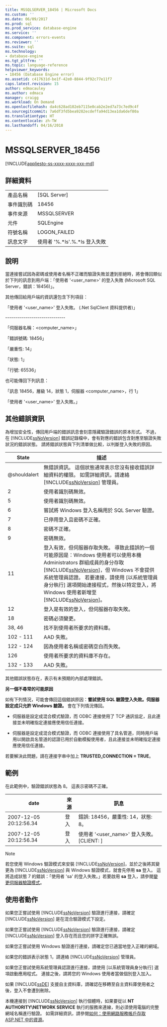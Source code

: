 ```yaml
---
title: MSSQLSERVER_18456 | Microsoft Docs
ms.custom: ''
ms.date: 06/09/2017
ms.prod: sql
ms.prod_service: database-engine
ms.service: ''
ms.component: errors-events
ms.reviewer: ''
ms.suite: sql
ms.technology:
- database-engine
ms.tgt_pltfrm: ''
ms.topic: language-reference
helpviewer_keywords:
- 18456 (Database Engine error)
ms.assetid: c417631d-be1f-42e0-8844-9f92c77e11f7
caps.latest.revision: 15
author: edmacauley
ms.author: edmaca
manager: craigg
ms.workload: On Demand
ms.openlocfilehash: da4c628ad102eb7115e0cab2e2ed7a73c7ed9c4f
ms.sourcegitcommit: 7a6df3fd5bea9282ecdeffa94d13ea1da6def80a
ms.translationtype: HT
ms.contentlocale: zh-TW
ms.lasthandoff: 04/16/2018
---
```

# <a name="mssqlserver18456"></a>MSSQLSERVER_18456
[!INCLUDE[appliesto-ss-xxxx-xxxx-xxx-md](../../includes/appliesto-ss-xxxx-xxxx-xxx-md.md)]
  
## <a name="details"></a>詳細資料  
  
|||  
|-|-|  
|產品名稱|[SQL Server]|  
|事件識別碼|18456|  
|事件來源|MSSQLSERVER|  
|元件|SQLEngine|  
|符號名稱|LOGON_FAILED|  
|訊息文字|使用者 '%.*ls'.%.\*ls 登入失敗|  
  
## <a name="explanation"></a>說明  
當連接嘗試因為密碼或使用者名稱不正確而驗證失敗並遭到拒絕時，將會傳回類似於下列的訊息到用戶端：「使用者 '<user_name>' 的登入失敗  (Microsoft SQL Server，錯誤：18456)」。  
  
其他傳回給用戶端的資訊還包含下列項目：  
  
「使用者 '<user_name>' 登入失敗。 (.Net SqlClient 資料提供者)」  
  
-----------------------------\-  
  
「伺服器名稱：<computer_name>」  
  
「錯誤號碼: 18456」  
  
「嚴重性: 14」  
  
「狀態: 1」  
  
「行號: 65536」  
  
也可能傳回下列訊息：  
  
「訊息 18456，層級 14，狀態 1，伺服器 <computer_name>，行 1」  
  
「使用者 '<user_name>' 登入失敗。」  
  
## <a name="additional-error-information"></a>其他錯誤資訊  
為增加安全性，傳回用戶端的錯誤訊息會刻意隱藏驗證錯誤的原本形式。 不過，在 [!INCLUDE[ssNoVersion](../../includes/ssnoversion-md.md)] 錯誤記錄檔中，會有對應的錯誤包含對應至驗證失敗狀況的錯誤狀態。 請將錯誤狀態與下列清單做比較，以判斷登入失敗的原因。  
  
|State|描述|  
|---------|---------------|  
|@shouldalert|無錯誤資訊。 這個狀態通常表示您沒有接收錯誤詳細資料的權限。 如需詳細資訊，請連絡 [!INCLUDE[ssNoVersion](../../includes/ssnoversion-md.md)] 管理員。|  
|2|使用者識別碼無效。|  
|5|使用者識別碼無效。|  
|6|嘗試將 Windows 登入名稱用於 SQL Server 驗證。|  
|7|已停用登入且密碼不正確。|  
|8|密碼不正確。|  
|9|密碼無效。|  
|11|登入有效，但伺服器存取失敗。 導致此錯誤的一個可能原因是：Windows 使用者可以使用本機 Administrators 群組成員的身分存取 [!INCLUDE[ssNoVersion](../../includes/ssnoversion-md.md)]，但 Windows 不會提供系統管理員認證。 若要連接，請使用 [以系統管理員身分執行] 選項開始連接程式，然後以特定登入，將 Windows 使用者新增至 [!INCLUDE[ssNoVersion](../../includes/ssnoversion-md.md)]。|  
|12|登入是有效的登入，但伺服器存取失敗。|  
|18|密碼必須變更。|  
|38, 46|找不到使用者所要求的資料庫。|
|102 - 111|AAD 失敗。|
|122 - 124|因為使用者名稱或密碼空白而失敗。|
|126|使用者所要求的資料庫不存在。|
|132 - 133|AAD 失敗。|
  
其他錯誤狀態存在，表示有未預期的內部處理錯誤。  
  
**另一個不尋常的可能原因**  
  
如有下列情況，可能會傳回這個錯誤原因：**嘗試使用 SQL 驗證登入失敗。伺服器設定成只允許 Windows 驗證。** 會在下列情況傳回。  
  
-   伺服器是設定成混合模式驗證，而 ODBC 連接使用了 TCP 通訊協定，且此連接並未明確指定連接應使用信任連接。  
  
-   伺服器是設定成混合模式驗證，而 ODBC 連接使用了具名管道，同時用戶端用以開啟具名管道的認證已用於自動模擬使用者，且此連接並未明確指定連接應使用信任連接。  
  
若要解決此問題，請在連接字串中加上 **TRUSTED_CONNECTION = TRUE**。  
  
## <a name="examples"></a>範例  
在此範例中，驗證錯誤狀態為 8。 這表示密碼不正確。  
  
|date|來源|訊息|  
|--------|----------|-----------|  
|2007-12-05 20:12:56.34|登入|錯誤: 18456，嚴重性: 14，狀態: 8。|  
|2007-12-05 20:12:56.34|登入|使用者 '<user_name>' 登入失敗。 [CLIENT: <ip address>]|  
  
> [!NOTE]  
> 若您使用 Windows 驗證模式來安裝 [!INCLUDE[ssNoVersion](../../includes/ssnoversion-md.md)]，並於之後將其變更為 [!INCLUDE[ssNoVersion](../../includes/ssnoversion-md.md)] 與 Windows 驗證模式，就會先停用 **sa** 登入。 這將造成狀態 7 的錯誤：「使用者 'sa' 的登入失敗。」若要啟用 **sa** 登入，請參閱[變更伺服器驗證模式](~/database-engine/configure-windows/change-server-authentication-mode.md)。  
  
## <a name="user-action"></a>使用者動作  
如果您正嘗試使用 [!INCLUDE[ssNoVersion](../../includes/ssnoversion-md.md)] 驗證進行連接，請確定 [!INCLUDE[ssNoVersion](../../includes/ssnoversion-md.md)] 是在混合驗證模式下設定。  
  
如果您正嘗試使用 [!INCLUDE[ssNoVersion](../../includes/ssnoversion-md.md)] 驗證進行連接，請確定 [!INCLUDE[ssNoVersion](../../includes/ssnoversion-md.md)] 登入存在而且您的拼字正確無誤。  
  
如果您正嘗試使用 Windows 驗證進行連接，請確定您已適當地登入正確的網域。  
  
如果您的錯誤表示狀態 1，請連絡 [!INCLUDE[ssNoVersion](../../includes/ssnoversion-md.md)] 管理員。  
  
如果您正嘗試使用系統管理員認證進行連接，請使用 [以系統管理員身分執行] 選項啟動應用程式。 連接之後，請將您的 Windows 使用者當做個別登入加入。  
  
如果 [!INCLUDE[ssDE](../../includes/ssde-md.md)] 支援自主資料庫，請確認在移轉至自主資料庫使用者之後，登入不會遭到刪除。  
  
本機連接到 [!INCLUDE[ssNoVersion](../../includes/ssnoversion-md.md)] 執行個體時，如果要從以 **NT AUTHORITY\NETWORK SERVICE** 執行的服務來連線，則必須使用電腦的完整網域名稱進行驗證。 如需詳細資訊，請參閱[如何：使用網路服務帳戶存取 ASP.NET 中的資源](http://msdn.microsoft.com/library/ff647402.aspx)。  
  
